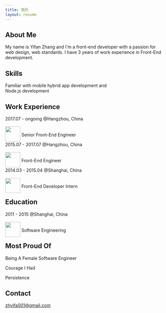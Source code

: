 ```yaml
---
title: 简历
layout: resume
---
```


## About Me
My name is Yifan Zhang and I'm a front-end developer with a passion for web design, web standards. I have 3 years of work experience in Front-End development.

## Skills
Familiar with mobile hybrid app development and   
Node.js development

## Work Experience
2017.07  - ongoing @Hangzhou, China   
  <img src='http://7xl4xb.com1.z0.glb.clouddn.com/Ant_Financial_logo.png' style='height: 3rem;position: relative;top: 1rem;'/> Senior Front-End Engineer 

2015.07  - 2017.07 @Hangzhou, China   
  <img src='http://7xl4xb.com1.z0.glb.clouddn.com/Ant_Financial_logo.png' style='height: 3rem;position: relative;top: 1rem;'/>  Front-End Engineer 

2014.03 - 2015.04  @Shanghai, China  
  <img src='http://s.baixing.net/d/refashion-cities/images/logo2x.png' style='height: 3rem;position: relative;top: 1rem;'/> Front-End Developer Intern

## Education
2011 - 2015 @Shanghai, China    
  <img src='http://7xl4xb.com1.z0.glb.clouddn.com/share20150129_100506.png' style='height: 3rem;position: relative;top: 1rem;'/> Software Engineering

## Most Proud Of
Being A Female Software Engineer  

Courage I Had  

Persistence  

## Contact
zhyifa001@gmail.com
